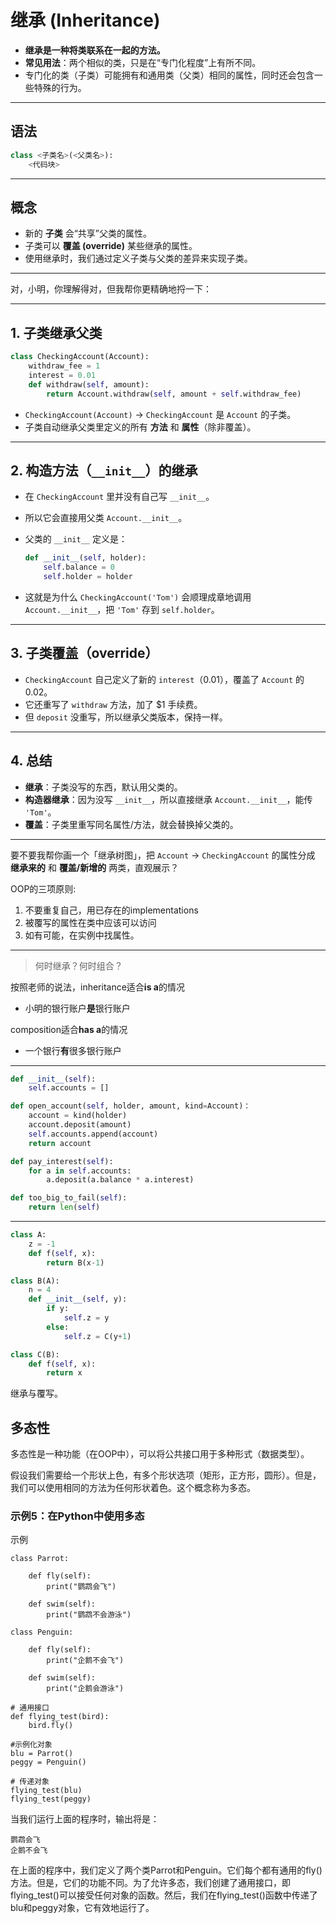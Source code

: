 

# 继承 (Inheritance)

- **继承是一种将类联系在一起的方法。**
- **常见用法**：两个相似的类，只是在“专门化程度”上有所不同。
- 专门化的类（子类）可能拥有和通用类（父类）相同的属性，同时还会包含一些特殊的行为。

------

## 语法

```python
class <子类名>(<父类名>):
    <代码块>
```

------

## 概念

- 新的 **子类** 会“共享”父类的属性。
- 子类可以 **覆盖 (override)** 某些继承的属性。
- 使用继承时，我们通过定义子类与父类的差异来实现子类。

------

对，小明，你理解得对，但我帮你更精确地捋一下：

------

## 1. 子类继承父类

```python
class CheckingAccount(Account):
    withdraw_fee = 1
    interest = 0.01
    def withdraw(self, amount):
        return Account.withdraw(self, amount + self.withdraw_fee)
```

- `CheckingAccount(Account)` → `CheckingAccount` 是 `Account` 的子类。
- 子类自动继承父类里定义的所有 **方法** 和 **属性**（除非覆盖）。

------

## 2. 构造方法（`__init__`）的继承

- 在 `CheckingAccount` 里并没有自己写 `__init__`。

- 所以它会直接用父类 `Account.__init__`。

- 父类的 `__init__` 定义是：

  ```python
  def __init__(self, holder):
      self.balance = 0
      self.holder = holder
  ```

- 这就是为什么 `CheckingAccount('Tom')` 会顺理成章地调用 `Account.__init__`，把 `'Tom'` 存到 `self.holder`。

------

## 3. 子类覆盖（override）

- `CheckingAccount` 自己定义了新的 `interest`（0.01），覆盖了 `Account` 的 0.02。
- 它还重写了 `withdraw` 方法，加了 $1 手续费。
- 但 `deposit` 没重写，所以继承父类版本，保持一样。

------

## 4. 总结

- **继承**：子类没写的东西，默认用父类的。
- **构造器继承**：因为没写 `__init__`，所以直接继承 `Account.__init__`，能传 `'Tom'`。
- **覆盖**：子类里重写同名属性/方法，就会替换掉父类的。

------

要不要我帮你画一个「继承树图」，把 `Account` → `CheckingAccount` 的属性分成 **继承来的** 和 **覆盖/新增的** 两类，直观展示？

OOP的三项原则:

1. 不要重复自己，用已存在的implementations
2. 被覆写的属性在类中应该可以访问
3. 如有可能，在实例中找属性。

-------

> 何时继承？何时组合？

按照老师的说法，inheritance适合**is a**的情况

* 小明的银行账户**是**银行账户

composition适合**has a**的情况

* 一个银行**有**很多银行账户

-------

```python
def __init__(self):
    self.accounts = []

def open_account(self, holder, amount, kind=Account)：
	account = kind(holder)
    account.deposit(amount)
    self.accounts.append(account)
    return account

def pay_interest(self):
	for a in self.accounts:
        a.deposit(a.balance * a.interest)

def too_big_to_fail(self):
    return len(self)
```

--------

```python
class A:
    z = -1
    def f(self, x):
        return B(x-1)

class B(A):
    n = 4
    def __init__(self, y):
        if y:
            self.z = y
        else:
            self.z = C(y+1)

class C(B):
    def f(self, x):
        return x

```

继承与覆写。

## 多态性

多态性是一种功能（在OOP中），可以将公共接口用于多种形式（数据类型）。

假设我们需要给一个形状上色，有多个形状选项（矩形，正方形，圆形）。但是，我们可以使用相同的方法为任何形状着色。这个概念称为多态。

### 示例5：在Python中使用多态

示例

```
class Parrot:

    def fly(self):
        print("鹦鹉会飞")
    
    def swim(self):
        print("鹦鹉不会游泳")

class Penguin:

    def fly(self):
        print("企鹅不会飞")
    
    def swim(self):
        print("企鹅会游泳")

# 通用接口
def flying_test(bird):
    bird.fly()

#示例化对象
blu = Parrot()
peggy = Penguin()

# 传递对象
flying_test(blu)
flying_test(peggy)
```

当我们运行上面的程序时，输出将是：

```
鹦鹉会飞
企鹅不会飞
```

在上面的程序中，我们定义了两个类Parrot和Penguin。它们每个都有通用的fly()方法。但是，它们的功能不同。为了允许多态，我们创建了通用接口，即flying_test()可以接受任何对象的函数。然后，我们在flying_test()函数中传递了blu和peggy对象，它有效地运行了。